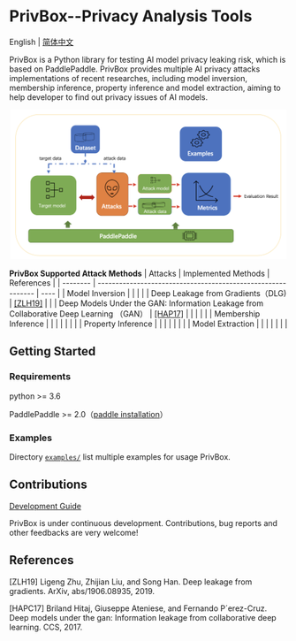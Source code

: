# PrivBox--Privacy Analysis Tools
English | [简体中文](./README_cn.md)


PrivBox is a Python library for testing AI model privacy leaking risk, which is based on PaddlePaddle. PrivBox provides multiple AI privacy attacks implementations of recent researches, including model inversion, membership inference, property inference and model extraction, aiming to help developer to find out privacy issues of AI models.

<p align="center">
  <img src="docs/images/PrivBox.png?raw=true" width="500" title="PrivBox Framework">
</p>


**PrivBox Supported Attack Methods**
| Attacks | Implemented Methods                                                      | References |
| -------- | ------------------------------------------------------------ | ---- |
| Model Inversion |                                                                |    |
|          | Deep Leakage from Gradients（DLG) | [\[ZLH19\]](https://arxiv.org/pdf/1906.08935.pdf) |
|          | Deep Models Under the GAN: Information Leakage from Collaborative Deep Learning （GAN） | [\[HAP17\]](https://arxiv.org/pdf/1702.07464.pdf) |
|          |                                                              |    |
| Membership Inference |                                                              |    |
|          |                                                              |    |
| Property Inference |                                                              |    |
|          |                                                              |    |
| Model Extraction |                                                              |    |
|          |                                                              |    |


## Getting Started


### Requirements
python >= 3.6

PaddlePaddle >= 2.0（[paddle installation](https://www.paddlepaddle.org.cn/documentation/docs/en/install/index_en.html)）


### Examples

Directory [`examples/`](examples/) list multiple examples for usage PrivBox.


## Contributions

[Development Guide](docs/README.md)


PrivBox is under continuous development. Contributions, bug reports and other feedbacks are very welcome!

## References

\[ZLH19\] Ligeng Zhu, Zhijian Liu, and Song Han. Deep leakage from gradients. ArXiv, abs/1906.08935, 2019.

\[HAPC17\] Briland Hitaj, Giuseppe Ateniese, and Fernando P´erez-Cruz. Deep models under the gan: Information leakage from collaborative deep learning. CCS, 2017.
